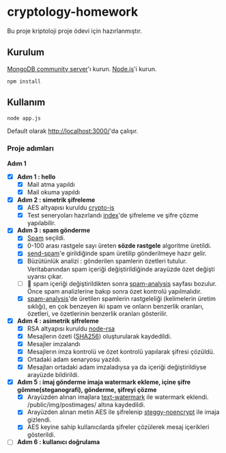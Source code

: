 # cryptology-homework
Bu proje kriptoloji proje ödevi için hazırlanmıştır.

## Kurulum

[MongoDB community server](https://www.mongodb.com/download-center/community)'ı kurun.
[Node.js](https://nodejs.org/en/download/)'i kurun.

```node
npm install
```

## Kullanım
```node
node app.js
```
Default olarak [http://localhost:3000/](http://localhost:3000/)'da çalışır.

### Proje adımları
**Adım 1**
- [x] **Adım 1 : hello**
  - [x] Mail atma yapıldı
  - [x] Mail okuma yapıldı
  
- [x] **Adım 2 : simetrik şifreleme**
   - [x] AES altyapısı kuruldu [crypto-js](https://www.npmjs.com/package/crypto-js)
   - [x] Test seneryoları hazırlandı [index](http://localhost:3000/)'de şifreleme ve şifre çözme yapılabilir.   
   
- [x] **Adım 3 : spam gönderme**
  - [x] [Spam](http://www.100wordstory.org/) seçildi.
  - [x] 0-100 arası rastgele sayı üreten **sözde rastgele** algoritme üretildi.
  - [x] [send-spam](http://localhost:3000/send-spam)'e girildiğinde spam üretilip gönderilmeye hazır gelir.
  - [x] Büzütünlük analizi : gönderilen spamlerin özetleri tutulur. Veritabanından spam içeriği değiştirildiğinde arayüzde özet değişti uyarısı çıkar.
  - [ ] :bug: spam içeriği değiştirildikten sonra [spam-analysis](http://localhost:3000/spam-analysis) sayfası bozulur. Önce spam analizlerine bakıp sonra özet kontrolü yapılmalıdır.
  - [x] [spam-analysis](http://localhost:3000/spam-analysis)'de üretilen spamlerin rastgeleliği (kelimelerin üretim sıklığı), en çok benzeyen iki spam ve onların benzerlik oranları, özetleri, ve özetlerinin benzerlik oranları gösterilir.

- [x] **Adım 4 : asimetrik şifreleme**
  - [x] RSA altyapısı kuruldu [node-rsa](https://www.npmjs.com/package/node-rsa)
  - [x] Mesajlerın özeti ([SHA256](https://www.npmjs.com/package/crypto-js)) oluşturularak kaydedildi.
  - [x] Mesajler imzalandı
  - [x] Mesajlerın imza kontrolü ve özet kontrolü yapılarak şifresi çözüldü.
  - [x] Ortadaki adam senaryosu yazıldı. 
  - [x] Mesajları ortadaki adam imzaladıysa ya da içeriği değiştirildiyse arayüzde bildirildi.
  
- [x] **Adım 5 : imaj gönderme imaja watermark ekleme, içine şifre gömme(steganografi), gönderme, şifreyi çözme**
  - [x] Arayüzden alınan imajlara [text-watermark](https://www.npmjs.com/package/text-watermark) ile watermark eklendi. /public/img/postimages/ altına kaydedildi.
  - [x] Arayüzden alınan metin AES ile şifrelenip [steggy-noencrypt](https://www.npmjs.com/package/steggy-noencrypt) ile imaja gizlendi.
  - [x] AES keyine sahip kullanıcılarda şifreler çözülerek mesaj içerikleri gösterildi.
  
- [ ] **Adım 6 : kullanıcı doğrulama**
